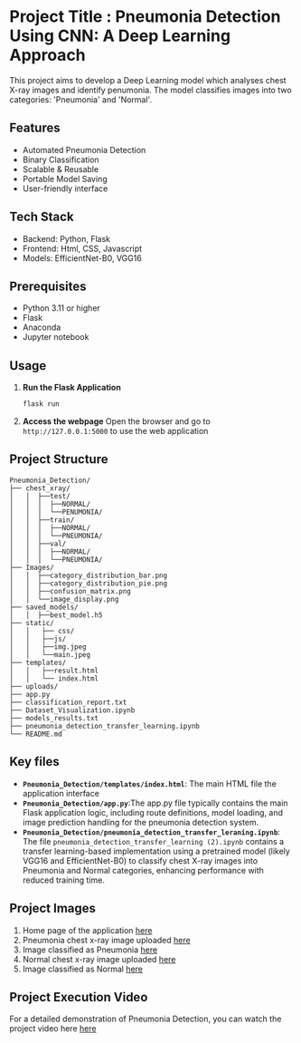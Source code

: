 # Project Title : Pneumonia Detection Using CNN: A Deep Learning Approach
This project aims to develop a Deep Learning model which analyses chest X-ray images and identify penumonia. The model classifies images into two categories: 'Pneumonia' and 'Normal'.​
## Features
- Automated Pneumonia Detection
- Binary Classification
- Scalable & Reusable
- Portable Model Saving
- User-friendly interface
## Tech Stack
- Backend: Python, Flask
- Frontend: Html, CSS, Javascript
- Models: EfficientNet-B0, VGG16
## Prerequisites
- Python 3.11 or higher
- Flask
- Anaconda
- Jupyter notebook
## Usage
1. **Run the Flask Application**
   ```bash
   flask run
   ```
2. **Access the webpage**
   Open the browser and go to `http://127.0.0.1:5000` to use the web application
## Project Structure
```
Pneumonia_Detection/
├── chest_xray/
│   │  ├──test/
│   │  │  ├──NORMAL/
│   │  │  └──PENUMONIA/
│   │  ├──train/
│   │  │  ├──NORMAL/
│   │  │  └──PNEUMONIA/
│   │  ├──val/
│   │  │  ├──NORMAL/
│   │  │  └──PNEUMONIA/
├── Images/
│   │  ├──category_distribution_bar.png 
│   │  ├──category_distribution_pie.png
│   │  ├──confusion_matrix.png
│   │  └──image_display.png
├── saved_models/
│   │  ├──best_model.h5  
├── static/
│   │   ├── css/
│   │   ├──js/
│   │   ├──img.jpeg
│   │   └──main.jpeg
├── templates/
│   │   ├──result.html
│   │   └── index.html
├── uploads/   
├── app.py
├── classification_report.txt
├── Dataset_Visualization.ipynb
├── models_results.txt
├── pneumonia_detection_transfer_learning.ipynb
└── README.md
```
## Key files
- **`Pneumonia_Detection/templates/index.html`**: The main HTML file the application interface
- **`Pneumonia_Detection/app.py`**:The app.py file typically contains the main Flask application logic, including route definitions, model loading, and image prediction handling for the pneumonia detection system.
- **`Pneumonia_Detection/pneumonia_detection_transfer_leraning.ipynb`**: The file `pneumonia_detection_transfer_learning (2).ipynb` contains a transfer learning-based implementation using a pretrained model (likely VGG16 and EfficientNet-B0) to classify chest X-ray images into Pneumonia and Normal categories, enhancing performance with reduced training time.
## Project Images
1. Home page of the application [here](https://drive.google.com/file/d/1d9znJ6vk63_HBbLtDFe2XrOK8lHLHJNn/view?usp=drive_link)
2. Pneumonia chest x-ray image uploaded [here](https://drive.google.com/file/d/1RKhDq7klpBsSw-S7kbKn7lrr3iLF6VdJ/view?usp=drive_link)
3. Image classified as Pneumonia [here](https://drive.google.com/file/d/1O6Q3gRiKHu0WyFCtso253gpseN38pWjL/view?usp=drive_link)
4. Normal chest x-ray image uploaded [here](https://drive.google.com/file/d/1Bz0vsnS2mlNT7hIEgIjywYf9D5zwNtrX/view?usp=drive_link)
5. Image classified as Normal [here](https://drive.google.com/file/d/1chQDDWYuB22FavN1DZGZ5Bz0oxhwhTSs/view?usp=drive_link)
## Project Execution Video
For a detailed demonstration of Pneumonia Detection, you can watch the project video here [here](https://drive.google.com/file/d/1gTRoixlaL1WpGmOQ0CuSCidXgXaTJmxj/view?usp=drive_link)
   
